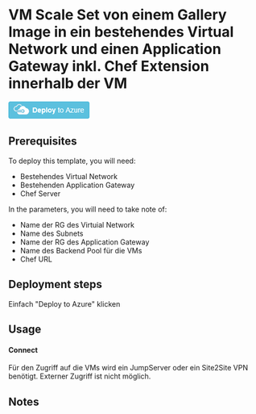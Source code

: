 # VM Scale Set von einem Gallery Image in ein bestehendes Virtual Network und einen Application Gateway inkl. Chef Extension innerhalb der VM

<a href="https://portal.azure.com/#create/Microsoft.Template/uri/https%3A%2F%2Fraw.githubusercontent.com%2Fkamellemann%2FAzure-ARM-Templates%2Fmaster%2Fazuredeploy.json" target="_blank">
<img src="https://raw.githubusercontent.com/Azure/azure-quickstart-templates/master/1-CONTRIBUTION-GUIDE/images/deploytoazure.png"/>
</a>

## Prerequisites

To deploy this template, you will need:
 * Bestehendes Virtual Network
 * Bestehenden Application Gateway
 * Chef Server

In the parameters, you will need to take note of:
 * Name der RG des Virtuial Network
 * Name des Subnets
 * Name der RG des Application Gateway
 * Name des Backend Pool für die VMs
 * Chef URL

## Deployment steps

Einfach "Deploy to Azure" klicken

## Usage

#### Connect

Für den Zugriff auf die VMs wird ein JumpServer oder ein Site2Site VPN benötigt. Externer Zugriff ist nicht möglich.

## Notes
